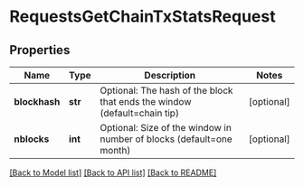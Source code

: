# RequestsGetChainTxStatsRequest

## Properties
Name | Type | Description | Notes
------------ | ------------- | ------------- | -------------
**blockhash** | **str** | Optional: The hash of the block that ends the window (default&#x3D;chain tip) | [optional] 
**nblocks** | **int** | Optional: Size of the window in number of blocks (default&#x3D;one month) | [optional] 

[[Back to Model list]](../README.md#documentation-for-models) [[Back to API list]](../README.md#documentation-for-api-endpoints) [[Back to README]](../README.md)

